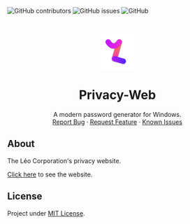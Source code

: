![GitHub contributors](https://img.shields.io/github/contributors/Leo-Corporation/Privacy-Web)
![GitHub issues](https://img.shields.io/github/issues/Leo-Corporation/Privacy-Web)
![GitHub](https://img.shields.io/github/license/Leo-Corporation/Privacy-Web)

<br />
<p align="center">
  <a href="https://github.com/Leo-Corporation/Privacy-Web">
    <img src=".github/images/logo.png" alt="Logo" width="80" height="80">
  </a>

  <h1 align="center">Privacy-Web</h1>

  <p align="center">
    A modern password generator for Windows.
    <br />
    <a href="https://github.com/Leo-Corporation/Privacy-Web/issues/new?assignees=&labels=bug&template=bug-report.yml&title=%5BBug%5D+">Report Bug</a>
    ·
    <a href="https://github.com/Leo-Corporation/Privacy-Web/issues/new?assignees=&labels=enhancement&template=feature-request.yml&title=%5BEnhancement%5D+">Request Feature</a>
    ·
    <a href="https://github.com/Leo-Corporation/Privacy-Web/issues?q=is%3Aopen+is%3Aissue+label%3Abug">Known Issues</a>

  </p>
</p>

## About
The Léo Corporation's privacy website.

[Click here](https://privacy.leocorporation.dev/) to see the website.

## License
Project under [MIT License](https://github.com/Leo-Corporation/Privacy-Web/blob/main/LICENSE).

